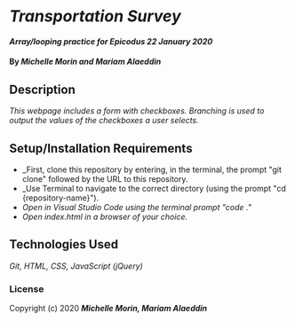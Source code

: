 # _Transportation Survey_

#### _Array/looping practice for Epicodus_ _22 January 2020_

#### By _**Michelle Morin and Mariam Alaeddin**_

## Description

_This webpage includes a form with checkboxes. Branching is used to output the values of the checkboxes a user selects._

## Setup/Installation Requirements

* _First, clone this repository by entering, in the terminal, the prompt "git clone" followed by the URL to this repository.
* _Use Terminal to navigate to the correct directory (using the prompt "cd {repository-name}").
* _Open in Visual Studio Code using the terminal prompt "code ."_
* _Open index.html in a browser of your choice._

## Technologies Used

_Git, HTML, CSS, JavaScript (jQuery)_

### License

Copyright (c) 2020 **_Michelle Morin, Mariam Alaeddin_**